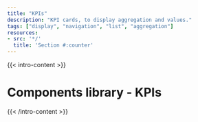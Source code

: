 ```yaml
---
title: "KPIs"
description: "KPI cards, to display aggregation and values."
tags: ["display", "navigation", "list", "aggregation"]
resources:
- src: '*/'
  title: 'Section #:counter'
---
```


{{< intro-content >}}
# Components library - KPIs
{{< /intro-content >}}
